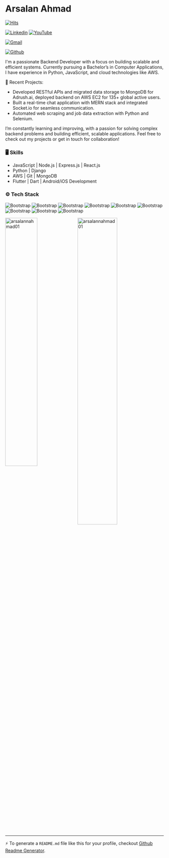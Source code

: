 # Arsalan Ahmad

[![Hits](https://hits.seeyoufarm.com/api/count/incr/badge.svg?url=https%3A%2F%2Fgithub.com%2Farsalannahmad01%2Farsalannahmad01&count_bg=%2379C83D&title_bg=%23555555&icon=&icon_color=%23E7E7E7&title=Profile+Views&edge_flat=false)](https://hits.seeyoufarm.com)

[![Linkedin](https://img.shields.io/badge/-LinkedIn-blue?style=flat&logo=Linkedin&logoColor=white)](https://www.linkedin.com/in/arsalannahmad01/)
[![YouTube](https://img.shields.io/badge/-YouTube-red?style=flat&logo=YouTube&logoColor=red)](https://www.youtube.com/@arsalan2612)

[![Gmail](https://img.shields.io/badge/-Gmail-c14438?style=flat&logo=Gmail&logoColor=white)](mailto:arsalannahmad01@gmail.com)

[![Github](https://img.shields.io/github/followers/arsalannahmad01?label=Follow&style=social)](https://github.com/arsalannahmad01)

I'm a passionate Backend Developer with a focus on building scalable and efficient systems. Currently pursuing a Bachelor’s in Computer Applications, I have experience in Python, JavaScript, and cloud technologies like AWS.

🚀 Recent Projects:

- Developed RESTful APIs and migrated data storage to MongoDB for Adrush.ai, deployed backend on AWS EC2 for 135+ global active users.
- Built a real-time chat application with MERN stack and integrated Socket.io for seamless communication.
- Automated web scraping and job data extraction with Python and Selenium.

I’m constantly learning and improving, with a passion for solving complex backend problems and building efficient, scalable applications. Feel free to check out my projects or get in touch for collaboration!

### 🖥 Skills

- JavaScript | Node.js | Express.js | React.js
- Python | Django
- AWS | Git | MongoDB
- Flutter | Dart | Android/iOS Development
### ⚙️ Tech Stack

![Bootstrap](https://img.shields.io/badge/-Flutter-05122A?style=social&logo=Flutter&color=140707) ![Bootstrap](https://img.shields.io/badge/-Dart-05122A?style=social&logo=Dart&color=140707) ![Bootstrap](https://img.shields.io/badge/-JavaScript-05122A?style=social&logo=JavaScript&color=140707) ![Bootstrap](https://img.shields.io/badge/-React-05122A?style=social&logo=React&color=140707) ![Bootstrap](https://img.shields.io/badge/-Node.js-05122A?style=social&logo=Node.js&color=140707) ![Bootstrap](https://img.shields.io/badge/-Express-05122A?style=social&logo=Express&color=140707) ![Bootstrap](https://img.shields.io/badge/-Python-05122A?style=social&logo=Python&color=140707) ![Bootstrap](https://img.shields.io/badge/-MongoDB-05122A?style=social&logo=MongoDB&color=140707) ![Bootstrap](https://img.shields.io/badge/-Django-05122A?style=social&logo=Django&color=140707)

<div>
  <img width="45%" align="left" src="https://github-readme-stats.vercel.app/api/top-langs?username=arsalannahmad01&show_icons=true&locale=en&layout=compact" alt="arsalannahmad01" />
  <img width="50%"  src="https://github-readme-streak-stats.herokuapp.com/?user=arsalannahmad01&" alt="arsalannahmad01" />
</div>


---
:zap: To generate a `README.md` file like this for your profile, checkout [Github Readme Generator](https://hejazizo-github-profile-readme-srcstreamlit-app-i6skm7.streamlit.app/).
